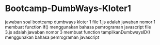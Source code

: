 # Bootcamp-DumbWays-Kloter1
jawaban soal bootcamp dumbways kloter 1
file 1.js adalah jawaban nomor 1 membuat function if() menggunakan bahasa pemrograman javascript
file 3.js adalah jawaban nomor 3 membuat function tampilkanDumbwaysID() menggunakan bahasa pemrograman javascript
